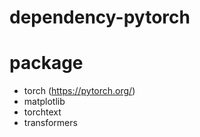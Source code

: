 # dependency-pytorch

# package
- torch (https://pytorch.org/)
- matplotlib
- torchtext
- transformers
